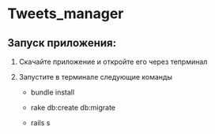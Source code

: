 # Tweets_manager
## Запуск приложения:

1. Скачайте приложение и откройте его через тепрминал

2. Запустите в терминале следующие команды

    * bundle install
    
    * rake db:create db:migrate

    * rails s



